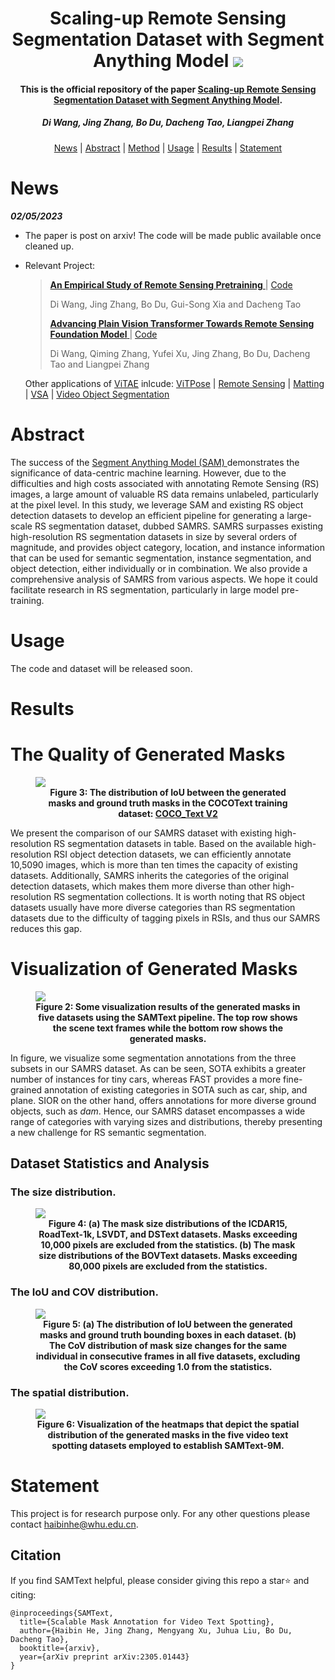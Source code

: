 <h1 align="center"> Scaling-up Remote Sensing Segmentation Dataset with Segment Anything Model <a href="https://arxiv.org/abs/"><img src="https://img.shields.io/badge/arXiv-Paper-<color>"></a> </h1>
<p align="center">
<h4 align="center">This is the official repository of the paper <a href="https://arxiv.org/abs/">Scaling-up Remote Sensing Segmentation Dataset with Segment Anything Model</a>.</h4>
<h5 align="center"><em>Di Wang, Jing Zhang, Bo Du, Dacheng Tao, Liangpei Zhang</em></h5>
<p align="center">
  <a href="#news">News</a> |
  <a href="#abstract">Abstract</a> |
  <a href="#method">Method</a> |
  <a href="#usage">Usage</a> |
  <a href="#results">Results</a> |
  <a href="#statement">Statement</a>
</p>







# News

***02/05/2023***

- The paper is post on arxiv! The code will be made public available once cleaned up.

- Relevant Project: 

  > [**An Empirical Study of Remote Sensing Pretraining** ](https://arxiv.org/abs/2204.02825) | [Code](https://github.com/ViTAE-Transformer/RSP)
  >
  > Di Wang, Jing Zhang, Bo Du, Gui-Song Xia and Dacheng Tao
  >
  > [**Advancing Plain Vision Transformer Towards Remote Sensing Foundation Model** ](https://arxiv.org/abs/2208.03987) | [Code](https://github.com/ViTAE-Transformer/Remote-Sensing-RVSA)
  >
  > Di Wang, Qiming Zhang, Yufei Xu, Jing Zhang, Bo Du, Dacheng Tao and Liangpei Zhang

  Other applications of [ViTAE](https://github.com/ViTAE-Transformer/ViTAE-Transformer) inlcude: [ViTPose](https://github.com/ViTAE-Transformer/ViTPose) | [Remote Sensing](https://github.com/ViTAE-Transformer/ViTAE-Transformer-Remote-Sensing) | [Matting](https://github.com/ViTAE-Transformer/ViTAE-Transformer-Matting) | [VSA](https://github.com/ViTAE-Transformer/ViTAE-VSA) | [Video Object Segmentation](https://github.com/ViTAE-Transformer/VOS-LLB)

# Abstract

<p align="left">The success of the <a href="https://arxiv.org/abs/2304.02643"> Segment Anything Model (SAM) </a> demonstrates the significance of data-centric machine learning. However, due to the difficulties and high costs associated with annotating Remote Sensing (RS) images, a large amount of valuable RS data remains unlabeled, particularly at the pixel level. In this study, we leverage SAM and existing RS object detection datasets to develop an efficient pipeline for generating a large-scale RS segmentation dataset, dubbed SAMRS. SAMRS surpasses existing high-resolution RS segmentation datasets in size by several orders of magnitude, and provides object category, location, and instance information that can be used for semantic segmentation, instance segmentation, and object detection, either individually or in combination. We also provide a comprehensive analysis of SAMRS from various aspects. We hope it could facilitate research in RS segmentation, particularly in large model pre-training.


# Usage
The code and dataset will be released soon.


# Results
# The Quality of Generated Masks

<figure>
<img src="figs/figure3.png">
<figcaption align = "center"><b>Figure 3: The distribution of IoU between the generated
masks and ground truth masks in the COCOText
training dataset:  <a href="https://arxiv.org/abs/1601.07140">COCO_Text V2</a>  
 </b></figcaption>
</figure>
We present the comparison of our SAMRS dataset with existing high-resolution RS segmentation datasets in table. Based on the available high-resolution RSI object detection datasets, we can efficiently annotate 10,5090 images, which is more than ten times the capacity of existing datasets. Additionally, SAMRS inherits the categories of the original detection datasets, which makes them more diverse than other high-resolution RS segmentation collections. It is worth noting that RS object datasets usually have more diverse categories than RS segmentation datasets due to the difficulty of tagging pixels in RSIs, and thus our SAMRS reduces this gap. 



# Visualization of Generated Masks



<figure>
<img src="figs/figure2.jpg">
<figcaption align = "center"><b>Figure 2: Some visualization results of the generated masks in five datasets using the SAMText
pipeline. The top row shows the scene text frames while the bottom row shows the generated masks.</a>  
 </b></figcaption>
</figure>

In figure, we visualize some segmentation annotations from the three subsets in our SAMRS dataset. As can be seen, SOTA exhibits a greater number of instances for tiny cars, whereas FAST provides a more fine-grained annotation of existing categories in SOTA such as car, ship, and plane. SIOR on the other hand, offers annotations for more diverse ground objects, such as *dam*. Hence, our SAMRS dataset encompasses a wide range of categories with varying sizes and distributions, thereby presenting a new challenge for RS semantic segmentation.







## Dataset Statistics and Analysis
### The size distribution.

<figure>
<img src="figs/figure4.png">
<figcaption align = "center"><b>Figure 4: (a) The mask size distributions of the ICDAR15, RoadText-1k, LSVDT, and DSText datasets.
Masks exceeding 10,000 pixels are excluded from the statistics. (b) The mask size distributions of
the BOVText datasets. Masks exceeding 80,000 pixels are excluded from the statistics.</a>  
 </b></figcaption>
</figure>



### The IoU and COV distribution.

<figure>
<img src="figs/figure5.png">
<figcaption align = "center"><b>Figure 5: (a) The distribution of IoU between the generated masks and ground truth bounding boxes
in each dataset. (b) The CoV distribution of mask size changes for the same individual in consecutive
frames in all five datasets, excluding the CoV scores exceeding 1.0 from the statistics.</a>  
 </b></figcaption>
</figure>



### The spatial distribution.

<figure>
<img src="figs/figure6.png">
<figcaption align = "center"><b>Figure 6: Visualization of the heatmaps that depict the spatial distribution of the generated masks in
the five video text spotting datasets employed to establish SAMText-9M.</a>  
 </b></figcaption>
</figure>



# Statement

This project is for research purpose only. For any other questions please contact [haibinhe@whu.edu.cn](mailto:haibinhe@whu.edu.cn).



## Citation

If you find SAMText helpful, please consider giving this repo a star:star: and citing:

```
@inproceedings{SAMText,
  title={Scalable Mask Annotation for Video Text Spotting},
  author={Haibin He, Jing Zhang, Mengyang Xu, Juhua Liu, Bo Du, Dacheng Tao},
  booktitle={arxiv},
  year={arXiv preprint arXiv:2305.01443}
}
```



